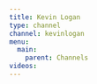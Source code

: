 ```yaml
---
title: Kevin Logan
type: channel
channel: kevinlogan
menu:
  main:
    parent: Channels
videos:
---
```

